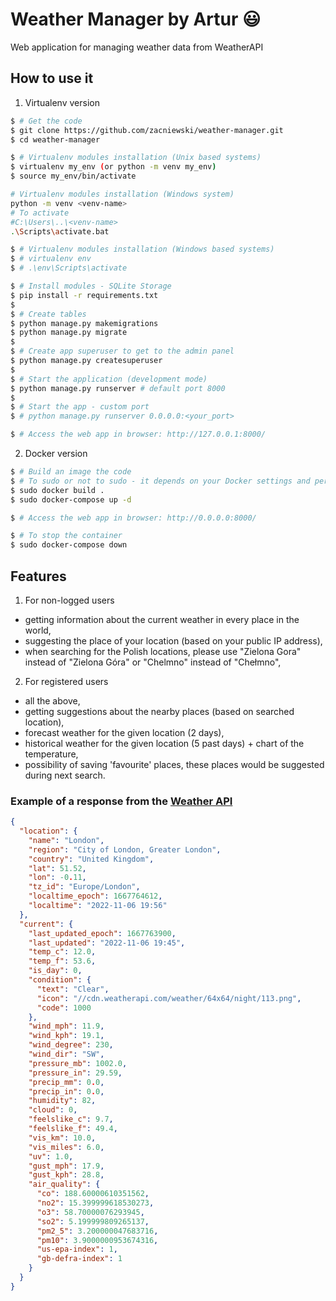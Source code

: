 # Weather Manager by Artur :smiley:
Web application for managing weather data from WeatherAPI

## How to use it 
  1. Virtualenv version  

```bash
$ # Get the code
$ git clone https://github.com/zacniewski/weather-manager.git
$ cd weather-manager

$ # Virtualenv modules installation (Unix based systems)
$ virtualenv my_env (or python -m venv my_env)
$ source my_env/bin/activate

# Virtualenv modules installation (Windows system)
python -m venv <venv-name>
# To activate
#C:\Users\..\<venv-name>
.\Scripts\activate.bat

$ # Virtualenv modules installation (Windows based systems)
$ # virtualenv env
$ # .\env\Scripts\activate

$ # Install modules - SQLite Storage
$ pip install -r requirements.txt
$
$ # Create tables
$ python manage.py makemigrations
$ python manage.py migrate
$
$ # Create app superuser to get to the admin panel
$ python manage.py createsuperuser
$
$ # Start the application (development mode)
$ python manage.py runserver # default port 8000
$
$ # Start the app - custom port
$ # python manage.py runserver 0.0.0.0:<your_port>

$ # Access the web app in browser: http://127.0.0.1:8000/
```  

  2. Docker version  


```bash
$ # Build an image the code
$ # To sudo or not to sudo - it depends on your Docker settings and permissions
$ sudo docker build .
$ sudo docker-compose up -d 

$ # Access the web app in browser: http://0.0.0.0:8000/

$ # To stop the container
$ sudo docker-compose down
```

## Features
1. For non-logged users
  - getting information about the current weather in every place in the world,  
  - suggesting the place of your location (based on your public IP address),  
  - when searching for the Polish locations, please use "Zielona Gora" instead of "Zielona Góra" or "Chelmno" instead of "Chełmno",

2. For registered users
  - all the above,  
  - getting suggestions about the nearby places (based on searched location),  
  - forecast weather for the given location (2 days),  
  - historical weather for the given location (5 past days) + chart of the temperature,  
  - possibility of saving 'favourite' places, these places would be suggested during next search.  


### Example of a response from the [Weather API](https://www.weatherapi.com/api-explorer.aspx)
```json
{
  "location": {
    "name": "London",
    "region": "City of London, Greater London",
    "country": "United Kingdom",
    "lat": 51.52,
    "lon": -0.11,
    "tz_id": "Europe/London",
    "localtime_epoch": 1667764612,
    "localtime": "2022-11-06 19:56"
  },
  "current": {
    "last_updated_epoch": 1667763900,
    "last_updated": "2022-11-06 19:45",
    "temp_c": 12.0,
    "temp_f": 53.6,
    "is_day": 0,
    "condition": {
      "text": "Clear",
      "icon": "//cdn.weatherapi.com/weather/64x64/night/113.png",
      "code": 1000
    },
    "wind_mph": 11.9,
    "wind_kph": 19.1,
    "wind_degree": 230,
    "wind_dir": "SW",
    "pressure_mb": 1002.0,
    "pressure_in": 29.59,
    "precip_mm": 0.0,
    "precip_in": 0.0,
    "humidity": 82,
    "cloud": 0,
    "feelslike_c": 9.7,
    "feelslike_f": 49.4,
    "vis_km": 10.0,
    "vis_miles": 6.0,
    "uv": 1.0,
    "gust_mph": 17.9,
    "gust_kph": 28.8,
    "air_quality": {
      "co": 188.60000610351562,
      "no2": 15.399999618530273,
      "o3": 58.70000076293945,
      "so2": 5.199999809265137,
      "pm2_5": 3.200000047683716,
      "pm10": 3.9000000953674316,
      "us-epa-index": 1,
      "gb-defra-index": 1
    }
  }
}
```
